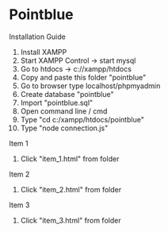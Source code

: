 # Pointblue

Installation Guide

1. Install XAMPP
2. Start XAMPP Control -> start mysql
3. Go to htdocs -> c://xampp/htdocs
4. Copy and paste this folder "pointblue"
5. Go to browser type localhost/phpmyadmin
6. Create database "pointblue"
7. Import "pointblue.sql"
8. Open command line / cmd
9. Type "cd c:/xampp/htdocs/pointblue"
10. Type "node connection.js"

Item 1
1. Click "item_1.html" from folder

Item 2
1. Click "item_2.html" from folder

Item 3
1. Click "item_3.html" from folder

